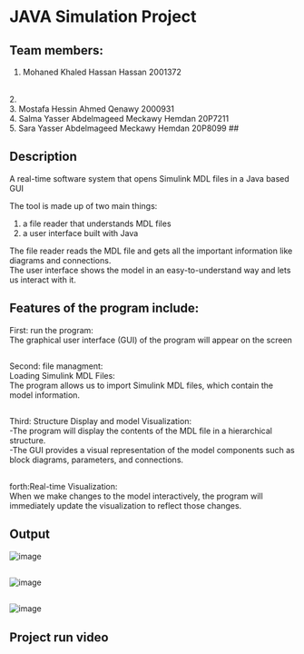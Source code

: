 # JAVA Simulation Project
## Team members:

1. Mohaned Khaled Hassan Hassan 2001372
<br>
2. 
<br>
3. Mostafa Hessin Ahmed Qenawy 2000931
<br>
4. Salma Yasser Abdelmageed Meckawy Hemdan 20P7211
<br>
5. Sara Yasser Abdelmageed Meckawy Hemdan 20P8099
##

## Description
A real-time software system that opens Simulink MDL files in a Java based GUI

The tool is made up of two main things: 
 1. a file reader that understands MDL files
 2. a user interface built with Java
 
 The file reader reads the MDL file and gets all the important information like diagrams and connections. 
 <br>
 The user interface shows the model in an easy-to-understand way and lets us interact with it.
 ##
 ## Features of the program include:
 First: run the program:
 <br>
 The graphical user interface (GUI) of the program will appear on the screen
 ##
 Second: file managment:
 <br>
 Loading Simulink MDL Files: 
 <br>
 The program allows us to import Simulink MDL files, which contain the model information.
 ##
 Third: Structure Display and model Visualization: 
 <br>
 -The program will display the contents of the MDL file in a hierarchical structure. 
 <br>
 -The GUI provides a visual representation of the model components such as block diagrams, parameters, and connections. 
 ##
 forth:Real-time Visualization: 
 <br>
 When we make changes to the model interactively, the program will immediately update the visualization to reflect those changes.
 
##
## Output
![image](https://github.com/MohanadKhh/JAVA_Simulation_Project/assets/132143243/6db9145b-f42f-46e4-b021-4f6d0e2147b2)
<br>
##
![image](https://github.com/MohanadKhh/JAVA_Simulation_Project/assets/132143243/e9dfa077-bc16-4f89-8e0e-f72a78209acc)
<br>
##
![image](https://github.com/MohanadKhh/JAVA_Simulation_Project/assets/132143243/ea984b74-b1ac-4e75-a4c7-28c9ba5703c2)
<br>
##
## Project run video


